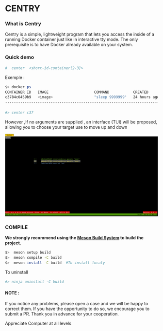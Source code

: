 # CENTRY 

### What is Centry 

Centry is a simple, lightweight program that lets you access the inside of a running Docker container just like in interactive tty mode. 
The only prerequisite is to have Docker already available on your system. 

### Quick demo 
```bash 
#  center  <short-id-container{2-3}> 
```
Exemple : 
```bash 
$> docker ps 
CONTAINER ID   IMAGE                     COMMAND           CREATED        STATUS        PORTS     NAMES
c3784c6459b9   <image>                   "sleep 9999999"   24 hours ago   Up 24 hours            festive_ramanujan
-------------------------------------------------------------------------------------------------------------------

#> center c37   
```
However ,If no arguments are supplied , an interface (TUI) will be proposed, allowing you to choose your target use <WASD> to move up and down 

![centry-tui](screenshots/centry_tui.png) 

### COMPILE 
**We strongly recommend using the [Meson Build System](https://mesonbuild.com/) to build the project.** 

```bash 
$>  meson setup build 
$>  meson compile -C build 
$>  meson install -C build  #To install localy 
``` 

To uninstall 
```bash 
#> ninja uninstall -C build 
```  

#### NOTE : 
If you notice any problems, please open a case and we will be happy to correct them. If you have the opportunity to do so, we encourage you to submit a PR. 
Thank you in advance for your cooperation. 

Appreciate Computer at all levels 
